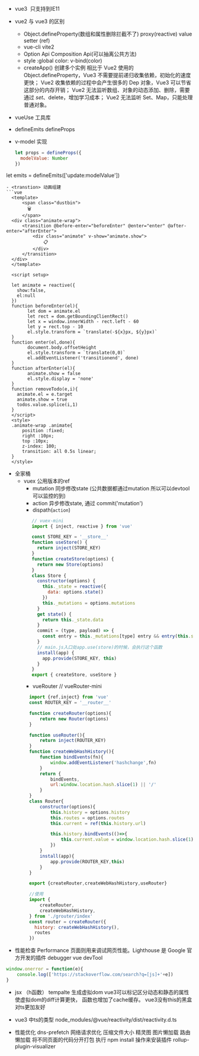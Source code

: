 
- vue3  只支持到IE11

- vue2 与 vue3 的区别
  - Object.defineProperty(数组和属性删除拦截不了)  proxy(reactive) value setter (ref)
  - vue-cli vite2
  - Option Api Composition Api(可以抽离公共方法)
  - style :global color: v-bind(color)
  - createApp() 创建多个实例
  相比于 Vue2 使用的 Object.defineProperty，Vue3 不需要提前递归收集依赖，初始化的速度更快；
  Vue2 收集依赖的过程中会产生很多的 Dep 对象，Vue3 可以节省这部分的内存开销；
  Vue2 无法监听数组、对象的动态添加、删除，需要通过 $set、$delete，增加学习成本；
  Vue2 无法监听 Set、Map，只能处理普通对象。
- vueUse 工具库

- defineEmits defineProps 
- v-model 实现
  ```js
  let props = defineProps({
    modelValue: Number
  })
 let emits = defineEmits(['update:modelValue'])
  ```
- <transtion> 动画组建
  ```vue
    <template>
        <span class="dustbin">
          🗑
        </span>
    <div class="animate-wrap">
        <transition @before-enter="beforeEnter" @enter="enter" @after-enter="afterEnter">
            <div class="animate" v-show="animate.show">
                📋
            </div>
        </transition>
    </div>
    </template>

    <script setup>

    let animate = reactive({
      show:false,
      el:null
    })
    function beforeEnter(el){
          let dom = animate.el
          let rect = dom.getBoundingClientRect()
          let x = window.innerWidth - rect.left - 60
          let y = rect.top - 10
          el.style.transform = `translate(-${x}px, ${y}px)`
    }
    function enter(el,done){
          document.body.offsetHeight
          el.style.transform = `translate(0,0)`
          el.addEventListener('transitionend', done)
    }
    function afterEnter(el){
          animate.show = false
          el.style.display = 'none'
    }
    function removeTodo(e,i){
      animate.el = e.target
      animate.show = true
      todos.value.splice(i,1)
    }
    </script>
    <style>
    .animate-wrap .animate{
        position :fixed;
        right :10px;
        top :10px;
        z-index: 100;
        transition: all 0.5s linear;
    }
    </style>
  ```

  - 全家桶
    - vuex 公用版本的ref 
      - mutation 同步修改state (公共数据都通过mutation 所以可以devtool可以监控的到)
      - action 异步修改state, 通过 commit('mutation')
      - dispath(`action`)
       ```js
          // vuex-mini
          import { inject, reactive } from 'vue'

          const STORE_KEY = '__store__'
          function useStore() {
            return inject(STORE_KEY)
          }
          function createStore(options) {
            return new Store(options)
          }
          class Store {
            constructor(options) {
              this._state = reactive({
                data: options.state()
              })
              this._mutations = options.mutations
            }
            get state() { 
              return this._state.data 
            } 
            commit = (type, payload) => { 
              const entry = this._mutations[type] entry && entry(this.state, payload) 
            }
            // main.js入口处app.use(store)的时候，会执行这个函数 
            install(app) { 
              app.provide(STORE_KEY, this) 
            }
          }
          export { createStore, useStore }
       ```
      - vueRouter
      // vueRouter-mini
      ```js
        import {ref,inject} from 'vue'
        const ROUTER_KEY = '__router__'

        function createRouter(options){
            return new Router(options)
        }

        function useRouter(){
            return inject(ROUTER_KEY)
        }
        function createWebHashHistory(){
            function bindEvents(fn){
                window.addEventListener('hashchange',fn)
            }
            return {
                bindEvents,
                url:window.location.hash.slice(1) || '/'
            }
        }
        class Router{
            constructor(options){
                this.history = options.history
                this.routes = options.routes
                this.current = ref(this.history.url)

                this.history.bindEvents(()=>{
                    this.current.value = window.location.hash.slice(1)
                })
            }
            install(app){
                app.provide(ROUTER_KEY,this)
            }
        }

        export {createRouter,createWebHashHistory,useRouter}

        //使用
        import {
            createRouter,
            createWebHashHistory,
        } from './grouter/index'
        const router = createRouter({
          history: createWebHashHistory(),
          routes
        })
      ```
  - 性能检查
  Performance 页面则用来调试网页性能。Lighthouse 是 Google 官方开发的插件 debugger vue devTool
  ```js
  window.onerror = function(e){
      console.log(['https://stackoverflow.com/search?q=[js]+'+e])
  }
  ```

 - jsx （h函数） tempalte 生成虚拟dom vue3可以标记区分动态和静态的属性使虚拟dom的diff计算更快， 函数也增加了cache缓存。 vue3没有this的黑盒对ts更加友好

 - vue3 中ts的类型 node_modules/@vue/reactivity/dist/reactivity.d.ts

 - 性能优化
  dns-prefetch 网络请求优化
  压缩文件大小 精灵图
  图片懒加载
  路由懒加载 将不同页面的代码分开打包
  执行 npm install 操作来安装插件 rollup-plugin-visualizer